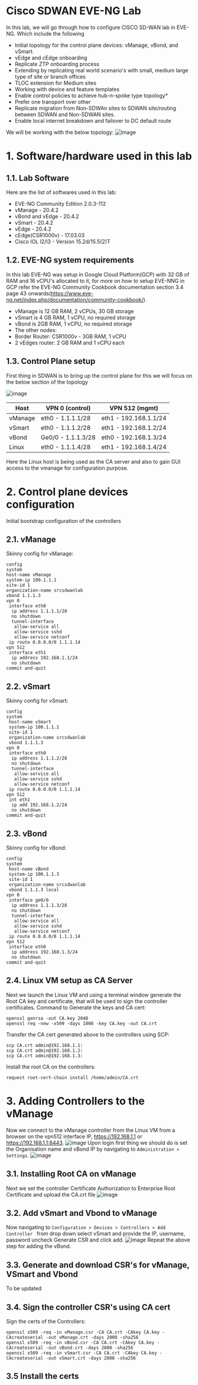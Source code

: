 # Cisco SDWAN EVE-NG Lab
In this lab, we will go through how to configure CISCO SD-WAN lab in EVE-NG. Which include the following

* Initial topology for the control plane devices: vManage, vBond, and vSmart.
* vEdge and cEdge onboarding
* Replicate ZTP onboarding process
* Extending by replicating real world scenario's with small, medium large type of site or branch offices
* TLOC extension for Medium sites
* Working with device and feature templates
* Enable control policies to achieve hub-n-spoke type topology*
* Prefer one transport over other
* Replicate migration from Non-SDWAn sites to SDWAN site/routing between SDWAN and Non-SDWAN sites.
* Enable local internet breakdown and failover to DC default route

We will be working with the below topology:
![image](https://user-images.githubusercontent.com/84218572/132181134-dfcaa57b-21ac-48dd-b837-c493e8f957ae.png)

# 1. Software/hardware used in this lab
## 1.1. Lab Software
Here are the list of softwares used in this lab:
* EVE-NG Community Edition 2.0.3-112
* vManage - 20.4.2
* vBond and vEdge - 20.4.2
* vSmart - 20.4.2
* vEdge - 20.4.2
* cEdge(CSR1000v) - 17.03.03
* Cisco IOL l2/l3 - Version 15.2d/15.5(2)T
## 1.2. EVE-NG system requirements
In this lab EVE-NG was setup in Google Cloud Platform(GCP) with 32 GB of RAM and 16 vCPU's allocated to it, for more on how to setup EVE-NNG in GCP refer the EVE-NG Community Cookbook documentation section 3.4 page 43 onwards(https://www.eve-ng.net/index.php/documentation/community-cookbook/).

* vManage is 12 GB RAM, 2 vCPUs, 30 GB storage
* vSmart is 4 GB RAM, 1 vCPU, no required storage
* vBond is 2GB RAM, 1 vCPU, no required storage
* The other nodes:
* Border Router: CSR1000v - 3GB RAM, 1 vCPU
* 2 vEdges router: 2 GB RAM and 1 vCPU each


## 1.3. Control Plane setup
First thing in SDWAN is to bring up the control plane for this we will focus on the below section of the topology

![image](https://user-images.githubusercontent.com/84218572/132176819-1ec4b037-af62-4c05-8426-6744d17268ac.png)

Host | VPN 0 (control) | VPN 512 (mgmt)
---- | --------------- | --------------
vManage |	eth0 - 1.1.1.1/28	| eth1 - 192.168.1.1/24
vSmart | eth0 - 1.1.1.2/28	| eth1 - 192.168.1.2/24
vBond	| Ge0/0 - 1.1.1.3/28 |	eth0 - 192.168.1.3/24
Linux | eth0 - 1.1.1.4/28 |  eth1 - 192.168.1.4/24

Here the Linux host is being used as the CA server and also to gain GUI access to the vmanage for configuration purpose.

# 2. Control plane devices configuration
Initial bootstrap configuration of the controllers

## 2.1. vManage
Skinny config for vManage:

```
config
system 
host-name vManage
system-ip 100.1.1.1
site-id 1
organization-name srcsdwanlab
vbond 1.1.1.3
vpn 0
 interface eth0
  ip address 1.1.1.1/28
  no shutdown
  tunnel-interface
   allow-service all
   allow-service sshd
   allow-service netconf
 ip route 0.0.0.0/0 1.1.1.14
vpn 512 
 interface eth1
  ip address 192.168.1.1/24
  no shutdown
commit and-quit
```
## 2.2. vSmart
Skinny config for vSmart:

```
config
system
 host-name vSmart
 system-ip 100.1.1.2
 site-id 1
 organization-name srcsdwanlab
 vbond 1.1.1.3
vpn 0
 interface eth0
  ip address 1.1.1.2/28
  no shutdown
  tunnel-interface
   allow-service all
   allow-service sshd
   allow-service netconf
 ip route 0.0.0.0/0 1.1.1.14
vpn 512 
 int eth1
  ip add 192.168.1.2/24
  no shutdown
commit and-quit
```
## 2.3. vBond
Skinny config for vBond:

```
config
system
 host-name vBond
 system-ip 100.1.1.3
 site-id 1
 organization-name srcsdwanlab
 vbond 1.1.1.3 local
vpn 0
 interface ge0/0
  ip address 1.1.1.3/28
  no shutdown
  tunnel-interface
   allow-service all
   allow-service sshd
   allow-service netconf
 ip route 0.0.0.0/0 1.1.1.14
vpn 512
 interface eth0
  ip address 192.168.1.3/24
  no shutdown
commit and-quit
```
## 2.4. Linux VM setup as CA Server
Next we launch the Linux VM and using a terminal window generate the Root CA key and certificate, that will be used to sign the controller certificates.
Command to Generate the keys and CA cert:
```
openssl genrsa -out CA.key 2048
openssl req -new -x509 -days 1000 -key CA.key -out CA.crt
```
Transfer the CA cert generated above to the controllers using SCP:
```
scp CA.crt admin@192.168.1.1:
scp CA.crt admin@192.168.1.2:
scp CA.crt admin@192.168.1.3:
```
Install the root CA on the controllers:
```
request root-cert-chain install /home/admin/CA.crt 
```
# 3. Adding Controllers to the vManage
Now we connect to the vManage controller from the Linux VM from a browser on the vpn512 interface IP, https://192.168.1.1 or https://192.168.1.1:8443.
![image](https://user-images.githubusercontent.com/84218572/132218754-12003534-e39b-478c-be70-c9b9c34d0379.png)
Upon login first thing we should do is set the Organisation name and vBond IP by navigating to ```Administration > Settings```.
![image](https://user-images.githubusercontent.com/84218572/132219053-ef89ec56-50e6-4784-b1dc-2694276b0b1c.png)
## 3.1. Installing Root CA on vManage
Next we set the controller Certificate Authorization to Enterprise Root Certificate and upload the CA.crt file
![image](https://user-images.githubusercontent.com/84218572/132219413-d70a7e13-024c-4193-a857-a486fb78b505.png)
## 3.2. Add vSmart and Vbond to vManage
Now navigating to ```Configuration > Devices > Controllers > Add Controller ``` from drop down select vSmart and provide the IP, username, password uncheck Generate CSR and click add.
![image](https://user-images.githubusercontent.com/84218572/132220125-f2cbf845-1923-4c6e-9498-d60e4c137af4.png)
Repeat the above step for adding the vBond.
## 3.3. Generate and download CSR's for vManage, VSmart and Vbond 
To be updated
## 3.4. Sign the controller CSR's using CA cert
Sign the certs of the Controllers:
 ```
openssl x509 -req -in vManage.csr -CA CA.crt -CAkey CA.key -CAcreateserial -out vManage.crt -days 2000 -sha256
openssl x509 -req -in vBond.csr -CA CA.crt -CAkey CA.key -CAcreateserial -out vBond.crt -days 2000 -sha256
openssl x509 -req -in vSmart.csr -CA CA.crt -CAkey CA.key -CAcreateserial -out vSmart.crt -days 2000 -sha256
 ```
 
## 3.5 Install the certs 
